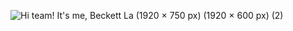 ![Hi team! It's me, Beckett La (1920 × 750 px) (1920 × 600 px) (2)](https://user-images.githubusercontent.com/47505925/168491844-103be825-61c5-4956-8c66-7753bd4e4db3.png)
